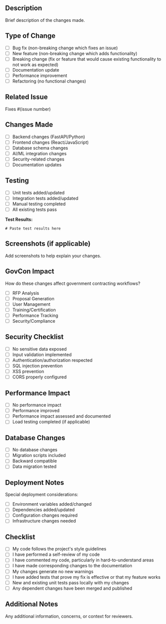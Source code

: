 ## Description
Brief description of the changes made.

## Type of Change
- [ ] Bug fix (non-breaking change which fixes an issue)
- [ ] New feature (non-breaking change which adds functionality)
- [ ] Breaking change (fix or feature that would cause existing functionality to not work as expected)
- [ ] Documentation update
- [ ] Performance improvement
- [ ] Refactoring (no functional changes)

## Related Issue
Fixes #(issue number)

## Changes Made
- [ ] Backend changes (FastAPI/Python)
- [ ] Frontend changes (React/JavaScript)
- [ ] Database schema changes
- [ ] AI/ML integration changes
- [ ] Security-related changes
- [ ] Documentation updates

## Testing
- [ ] Unit tests added/updated
- [ ] Integration tests added/updated
- [ ] Manual testing completed
- [ ] All existing tests pass

**Test Results:**
```
# Paste test results here
```

## Screenshots (if applicable)
Add screenshots to help explain your changes.

## GovCon Impact
How do these changes affect government contracting workflows?
- [ ] RFP Analysis
- [ ] Proposal Generation
- [ ] User Management
- [ ] Training/Certification
- [ ] Performance Tracking
- [ ] Security/Compliance

## Security Checklist
- [ ] No sensitive data exposed
- [ ] Input validation implemented
- [ ] Authentication/authorization respected
- [ ] SQL injection prevention
- [ ] XSS prevention
- [ ] CORS properly configured

## Performance Impact
- [ ] No performance impact
- [ ] Performance improved
- [ ] Performance impact assessed and documented
- [ ] Load testing completed (if applicable)

## Database Changes
- [ ] No database changes
- [ ] Migration scripts included
- [ ] Backward compatible
- [ ] Data migration tested

## Deployment Notes
Special deployment considerations:
- [ ] Environment variables added/changed
- [ ] Dependencies added/updated
- [ ] Configuration changes required
- [ ] Infrastructure changes needed

## Checklist
- [ ] My code follows the project's style guidelines
- [ ] I have performed a self-review of my code
- [ ] I have commented my code, particularly in hard-to-understand areas
- [ ] I have made corresponding changes to the documentation
- [ ] My changes generate no new warnings
- [ ] I have added tests that prove my fix is effective or that my feature works
- [ ] New and existing unit tests pass locally with my changes
- [ ] Any dependent changes have been merged and published

## Additional Notes
Any additional information, concerns, or context for reviewers.